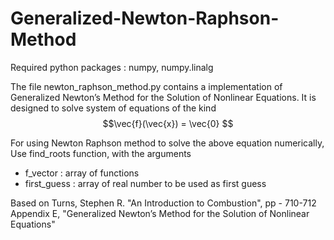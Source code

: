 # Generalized-Newton-Raphson-Method

Required python packages : numpy, numpy.linalg

The file newton_raphson_method.py contains a implementation of Generalized Newton’s Method for the Solution of Nonlinear Equations.
It is designed to solve system of equations of the kind
$$\vec{f}(\vec{x}) = \vec{0} $$

For using Newton Raphson method to solve the above equation numerically,
Use find_roots function, with the arguments
- f_vector : array of functions
- first_guess : array of real number to be used as first guess

Based on
Turns, Stephen R. "An Introduction to Combustion", pp - 710-712
Appendix E, "Generalized Newton’s Method for the Solution of Nonlinear Equations"
